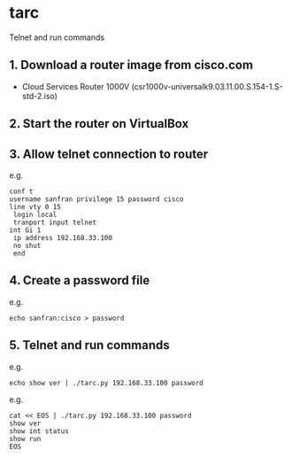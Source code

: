 # tarc
Telnet and run commands

## 1. Download a router image from cisco.com
- Cloud Services Router 1000V (csr1000v-universalk9.03.11.00.S.154-1.S-std-2.iso)

## 2. Start the router on VirtualBox

## 3. Allow telnet connection to router

e.g.
```
conf t
username sanfran privilege 15 password cisco
line vty 0 15
 login local
 tranport input telnet
int Gi 1
 ip address 192.168.33.100
 no shut
 end
```

## 4. Create a password file

e.g.
```
echo sanfran:cisco > password 
```

## 5. Telnet and run commands

e.g.
```
echo show ver | ./tarc.py 192.168.33.100 password
```

e.g.
```
cat << EOS | ./tarc.py 192.168.33.100 password
show ver
show int status
show run
EOS
```

